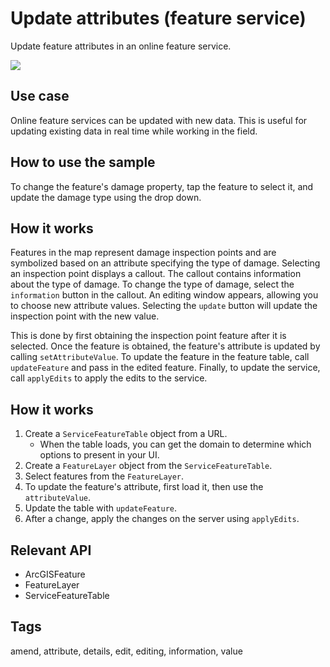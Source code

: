 # Update attributes (feature service)

Update feature attributes in an online feature service.

![](screenshot.png)

## Use case

Online feature services can be updated with new data. This is useful for updating existing data in real time while working in the field.

## How to use the sample

To change the feature's damage property, tap the feature to select it, and update the damage type using the drop down.

## How it works

Features in the map represent damage inspection points and are symbolized based on an attribute specifying the type of damage. Selecting an inspection point displays a callout. The callout contains information about the type of damage. To change the type of damage, select the `information` button in the callout. An editing window appears, allowing you to choose new attribute values. Selecting the `update` button will update the inspection point with the new value. 

This is done by first obtaining the inspection point feature after it is selected. Once the feature is obtained, the feature's attribute is updated by calling `setAttributeValue`. To update the feature in the feature table, call `updateFeature` and pass in the edited feature. Finally, to update the service, call `applyEdits` to apply the edits to the service.

## How it works

1. Create a `ServiceFeatureTable` object from a URL.
    * When the table loads, you can get the domain to determine which options to present in your UI.
2. Create a `FeatureLayer` object from the `ServiceFeatureTable`.
3. Select features from the `FeatureLayer`.
4. To update the feature's attribute, first load it, then use the `attributeValue`.
5. Update the table with `updateFeature`.
6. After a change, apply the changes on the server using `applyEdits`.

## Relevant API

* ArcGISFeature
* FeatureLayer
* ServiceFeatureTable

## Tags

amend, attribute, details, edit, editing, information, value